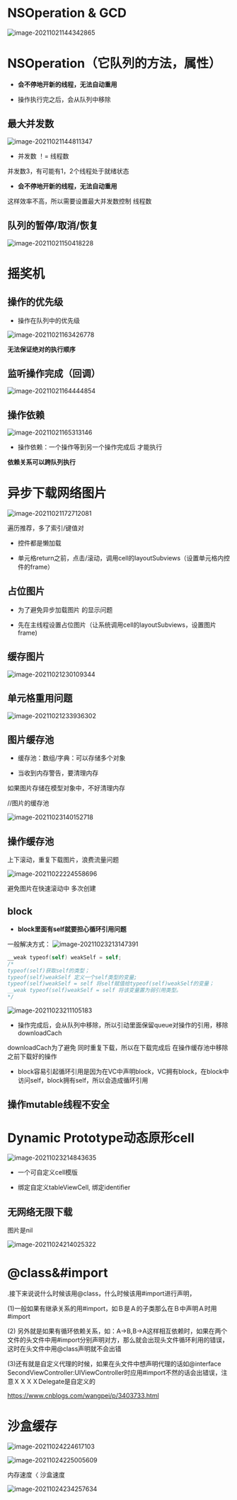 #   NSOperation & GCD

![image-20211021144342865](%E7%AC%94%E8%AE%B0.assets/image-20211021144342865.png)

# NSOperation（它队列的方法，属性）

- **会不停地开新的线程，无法自动重用**

- 操作执行完之后，会从队列中移除

## 最大并发数

![image-20211021144811347](%E7%AC%94%E8%AE%B0.assets/image-20211021144811347.png)

- 并发数 ！= 线程数

并发数3，有可能有1，2个线程处于就绪状态

- **会不停地开新的线程，无法自动重用**

这样效率不高，所以需要设置最大并发数控制 线程数

## 队列的暂停/取消/恢复

![image-20211021150418228](%E7%AC%94%E8%AE%B0.assets/image-20211021150418228.png)

# 摇奖机

## 操作的优先级

- 操作在队列中的优先级

![image-20211021163426778](%E7%AC%94%E8%AE%B0.assets/image-20211021163426778.png)

**无法保证绝对的执行顺序**

## 监听操作完成（回调）

![image-20211021164444854](%E7%AC%94%E8%AE%B0.assets/image-20211021164444854.png)

## 操作依赖

![image-20211021165313146](%E7%AC%94%E8%AE%B0.assets/image-20211021165313146.png)

- 操作依赖：一个操作等到另一个操作完成后 才能执行

**依赖关系可以跨队列执行**

# 异步下载网络图片

![image-20211021172712081](%E7%AC%94%E8%AE%B0.assets/image-20211021172712081.png)

遍历推荐，多了索引/键值对

- 控件都是懒加载

- 单元格return之前，点击/滚动，调用cell的layoutSubviews（设置单元格内控件的frame）

## 占位图片

- 为了避免异步加载图片 的显示问题

- 先在主线程设置占位图片（让系统调用cell的layoutSubviews，设置图片frame)

## 缓存图片

![image-20211021230109344](%E7%AC%94%E8%AE%B0.assets/image-20211021230109344.png)

## 单元格重用问题

![image-20211021233936302](%E7%AC%94%E8%AE%B0.assets/image-20211021233936302.png)

## 图片缓存池

- 缓存池：数组/字典：可以存储多个对象

- 当收到内存警告，要清理内存

如果图片存储在模型对象中，不好清理内存

  //图片的缓存池

![image-20211023140152718](%E7%AC%94%E8%AE%B0.assets/image-20211023140152718.png)

## 操作缓存池

上下滚动，重复下载图片，浪费流量问题

![image-20211022224558696](%E7%AC%94%E8%AE%B0.assets/image-20211022224558696.png)

避免图片在快速滚动中 多次创建

## block

- **block里面有self就要担心循环引用问题**

一般解决方式：
![image-20211023213147391](%E7%AC%94%E8%AE%B0.assets/image-20211023213147391.png)

```objective-c
__weak typeof(self) weakSelf = self;
/*
typeof(self)获取self的类型；
typeof(self)weakSelf 定义一个self类型的变量;
typeof(self)weakSelf = self 将self赋值给typeof(self)weakSelf的变量；
__weak typeof(self)weakSelf = self 将该变量置为弱引用类型。
*/
```



![image-20211023211105183](%E7%AC%94%E8%AE%B0.assets/image-20211023211105183.png)

- 操作完成后，会从队列中移除，所以引动里面保留queue对操作的引用，移除downloadCach

downloadCach为了避免 同时重复下载，所以在下载完成后 在操作缓存池中移除 之前下载好的操作

- block容易引起循环引用是因为在VC中声明block，VC拥有block，在block中访问self，block拥有self，所以会造成循环引用

## 操作mutable线程不安全

# Dynamic Prototype动态原形cell

![image-20211023214843635](%E7%AC%94%E8%AE%B0.assets/image-20211023214843635.png)

- 一个可自定义cell模版

- 绑定自定义tableViewCell, 绑定identifier

## 无网络无限下载

图片是nil

![image-20211024214025322](%E7%AC%94%E8%AE%B0.assets/image-20211024214025322.png)

# @class&#import

.接下来说说什么时候该用@class，什么时候该用#import进行声明，

 (1)一般如果有继承关系的用#import，如Ｂ是Ａ的子类那么在Ｂ中声明Ａ时用#import

 (2) 另外就是如果有循环依赖关系，如：A->B,B->A这样相互依赖时，如果在两个文件的头文件中用#import分别声明对方，那么就会出现头文件循环利用的错误，这时在头文件中用@class声明就不会出错

 (3)还有就是自定义代理的时候，如果在头文件中想声明代理的话如@interface SecondViewController:UIViewController时应用#import不然的话会出错误，注意ＸＸＸＸDelegate是自定义的

https://www.cnblogs.com/wangpei/p/3403733.html

# 沙盒缓存

![image-20211024224617103](%E7%AC%94%E8%AE%B0.assets/image-20211024224617103.png)

![image-20211024225005609](%E7%AC%94%E8%AE%B0.assets/image-20211024225005609.png)

内存速度〈  沙盒速度 

![image-20211024234257634](%E7%AC%94%E8%AE%B0.assets/image-20211024234257634.png)


